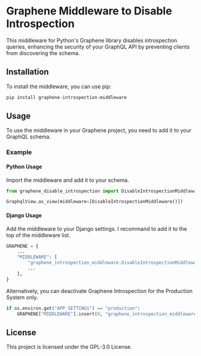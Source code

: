 # Graphene Middleware to Disable Introspection

This middleware for Python's Graphene library disables introspection queries, enhancing the security of your GraphQL API by preventing clients from discovering the schema.

## Installation

To install the middleware, you can use pip:

```bash
pip install graphene-introspection-middleware
```

## Usage
To use the middleware in your Graphene project, you need to add it to your GraphQL schema.

### Example
#### Python Usage
Import the middleware and add it to your schema.
```python
from graphene_disable_introspection import DisableIntrospectionMiddleware

GraphqlView.as_view(middleware=[DisableIntrospectionMiddleware()])
```

#### Django Usage
Add the middleware to your Django settings. I recommand to add it to the top of the middleware list.
```python
GRAPHENE = {
    ...
    "MIDDLEWARE": [
        "graphene_introspection_middleware.DisableIntrospectionMiddleware",
        ...
    ],
}
```

Alternatively, you can deactivate Graphene Introspection for the Production System only.
```python
if os.environ.get("APP_SETTINGS") == "production":
    GRAPHENE["MIDDLEWARE"].insert(0, "graphene_introspection_middleware.DisableIntrospectionMiddleware")
```

## License
This project is licensed under the GPL-3.0 License.

